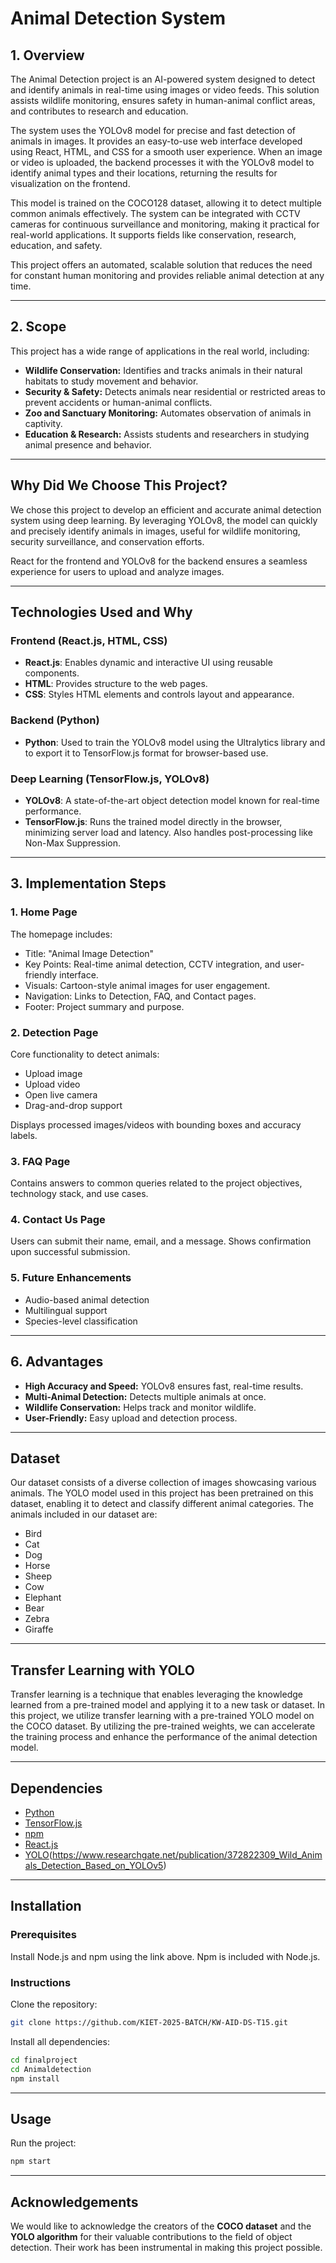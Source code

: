 # Animal Detection System

## 1. Overview

The Animal Detection project is an AI-powered system designed to detect and identify animals in real-time using images or video feeds. This solution assists wildlife monitoring, ensures safety in human-animal conflict areas, and contributes to research and education. 

The system uses the YOLOv8 model for precise and fast detection of animals in images. It provides an easy-to-use web interface developed using React, HTML, and CSS for a smooth user experience. When an image or video is uploaded, the backend processes it with the YOLOv8 model to identify animal types and their locations, returning the results for visualization on the frontend.

This model is trained on the COCO128 dataset, allowing it to detect multiple common animals effectively. The system can be integrated with CCTV cameras for continuous surveillance and monitoring, making it practical for real-world applications. It supports fields like conservation, research, education, and safety. 

This project offers an automated, scalable solution that reduces the need for constant human monitoring and provides reliable animal detection at any time.

---

## 2. Scope

This project has a wide range of applications in the real world, including:

- **Wildlife Conservation:** Identifies and tracks animals in their natural habitats to study movement and behavior.
- **Security & Safety:** Detects animals near residential or restricted areas to prevent accidents or human-animal conflicts.
- **Zoo and Sanctuary Monitoring:** Automates observation of animals in captivity.
- **Education & Research:** Assists students and researchers in studying animal presence and behavior.

---

## Why Did We Choose This Project?

We chose this project to develop an efficient and accurate animal detection system using deep learning. By leveraging YOLOv8, the model can quickly and precisely identify animals in images, useful for wildlife monitoring, security surveillance, and conservation efforts.

React for the frontend and YOLOv8 for the backend ensures a seamless experience for users to upload and analyze images.

---

## Technologies Used and Why

### Frontend (React.js, HTML, CSS)

- **React.js**: Enables dynamic and interactive UI using reusable components.
- **HTML**: Provides structure to the web pages.
- **CSS**: Styles HTML elements and controls layout and appearance.

### Backend (Python)

- **Python**: Used to train the YOLOv8 model using the Ultralytics library and to export it to TensorFlow.js format for browser-based use.

### Deep Learning (TensorFlow.js, YOLOv8)

- **YOLOv8**: A state-of-the-art object detection model known for real-time performance.
- **TensorFlow.js**: Runs the trained model directly in the browser, minimizing server load and latency. Also handles post-processing like Non-Max Suppression.

---

## 3. Implementation Steps

### 1. Home Page

The homepage includes:
- Title: "Animal Image Detection"
- Key Points: Real-time animal detection, CCTV integration, and user-friendly interface.
- Visuals: Cartoon-style animal images for user engagement.
- Navigation: Links to Detection, FAQ, and Contact pages.
- Footer: Project summary and purpose.

### 2. Detection Page

Core functionality to detect animals:
- Upload image
- Upload video
- Open live camera
- Drag-and-drop support

Displays processed images/videos with bounding boxes and accuracy labels.

### 3. FAQ Page

Contains answers to common queries related to the project objectives, technology stack, and use cases.

### 4. Contact Us Page

Users can submit their name, email, and a message. Shows confirmation upon successful submission.

### 5. Future Enhancements

- Audio-based animal detection
- Multilingual support
- Species-level classification

---

## 6. Advantages

- **High Accuracy and Speed:** YOLOv8 ensures fast, real-time results.
- **Multi-Animal Detection:** Detects multiple animals at once.
- **Wildlife Conservation:** Helps track and monitor wildlife.
- **User-Friendly:** Easy upload and detection process.

---

## Dataset

Our dataset consists of a diverse collection of images showcasing various animals. The YOLO model used in this project has been pretrained on this dataset, enabling it to detect and classify different animal categories. The animals included in our dataset are:

- Bird  
- Cat  
- Dog  
- Horse  
- Sheep  
- Cow  
- Elephant  
- Bear  
- Zebra  
- Giraffe  

---

## Transfer Learning with YOLO

Transfer learning is a technique that enables leveraging the knowledge learned from a pre-trained model and applying it to a new task or dataset. In this project, we utilize transfer learning with a pre-trained YOLO model on the COCO dataset. By utilizing the pre-trained weights, we can accelerate the training process and enhance the performance of the animal detection model.

---

## Dependencies


- [Python](https://docs.python.org/3/)
- [TensorFlow.js](https://www.tensorflow.org/js)  
- [npm](https://www.npmjs.com/)  
- [React.js](https://reactjs.org/)  
- [YOLO](https://docs.ultralytics.com/models/yolo11/)(https://www.researchgate.net/publication/372822309_Wild_Animals_Detection_Based_on_YOLOv5)
---

## Installation

### Prerequisites

Install Node.js and npm using the link above. Npm is included with Node.js.

### Instructions

Clone the repository:

```bash
git clone https://github.com/KIET-2025-BATCH/KW-AID-DS-T15.git
```

Install all dependencies:

```bash
cd finalproject
cd Animaldetection
npm install
```

---

## Usage

Run the project:

```bash
npm start
```

---

## Acknowledgements

We would like to acknowledge the creators of the **COCO dataset** and the **YOLO algorithm** for their valuable contributions to the field of object detection. Their work has been instrumental in making this project possible.
